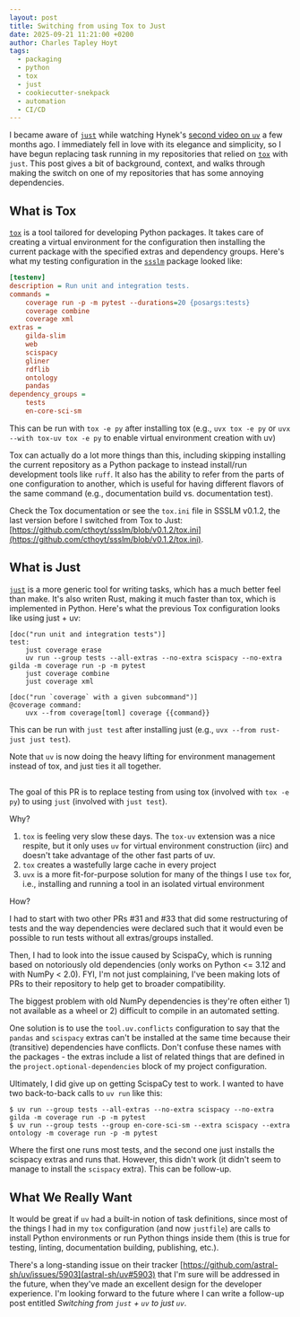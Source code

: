 ```yaml
---
layout: post
title: Switching from using Tox to Just
date: 2025-09-21 11:21:00 +0200
author: Charles Tapley Hoyt
tags:
  - packaging
  - python
  - tox
  - just
  - cookiecutter-snekpack
  - automation
  - CI/CD
---
```


I became aware of [`just`](https://github.com/casey/just) while watching Hynek's
[second video on `uv`](https://youtu.be/TiBIjouDGuI?si=dh3HFkXx_RThdsEq&t=741) a
few months ago. I immediately fell in love with its elegance and simplicity, so
I have begun replacing task running in my repositories that relied on
[`tox`](https://github.com/tox-dev/tox) with `just`. This post gives a bit of
background, context, and walks through making the switch on one of my
repositories that has some annoying dependencies.

## What is Tox

[`tox`](https://github.com/tox-dev/tox) is a tool tailored for developing Python
packages. It takes care of creating a virtual environment for the configuration
then installing the current package with the specified extras and dependency
groups. Here's what my testing configuration in the
[`ssslm`](https://github.com/cthoyt/ssslm/blob/129200609ad6dc9254112364c6ba96bc0b08a1c6/tox.ini#L33-L51)
package looked like:

```ini
[testenv]
description = Run unit and integration tests.
commands =
    coverage run -p -m pytest --durations=20 {posargs:tests}
    coverage combine
    coverage xml
extras =
    gilda-slim
    web
    scispacy
    gliner
    rdflib
    ontology
    pandas
dependency_groups =
    tests
    en-core-sci-sm
```

This can be run with `tox -e py` after installing tox (e.g., `uvx tox -e py` or
`uvx --with tox-uv tox -e py` to enable virtual environment creation with uv)

Tox can actually do a lot more things than this, including skipping installing
the current repository as a Python package to instead install/run development
tools like `ruff`. It also has the ability to refer from the parts of one
configuration to another, which is useful for having different flavors of the
same command (e.g., documentation build vs. documentation test).

Check the Tox documentation or see the `tox.ini` file in SSSLM v0.1.2, the last
version before I switched from Tox to Just:
[https://github.com/cthoyt/ssslm/blob/v0.1.2/tox.ini](https://github.com/cthoyt/ssslm/blob/v0.1.2/tox.ini).

## What is Just

[`just`](https://github.com/casey/just) is a more generic tool for writing
tasks, which has a much better feel than make. It's also writen Rust, making it
much faster than tox, which is implemented in Python. Here's what the previous
Tox configuration looks like using just + uv:

```justfile
[doc("run unit and integration tests")]
test:
    just coverage erase
    uv run --group tests --all-extras --no-extra scispacy --no-extra gilda -m coverage run -p -m pytest
    just coverage combine
    just coverage xml

[doc("run `coverage` with a given subcommand")]
@coverage command:
    uvx --from coverage[toml] coverage {{command}}
```

This can be run with `just test` after installing just (e.g.,
`uvx --from rust-just just test`).

Note that `uv` is now doing the heavy lifting for environment management instead
of tox, and just ties it all together.

##

The goal of this PR is to replace testing from using tox (involved with
`tox -e py`) to using `just` (involved with `just test`).

Why?

1. `tox` is feeling very slow these days. The `tox-uv` extension was a nice
   respite, but it only uses `uv` for virtual environment construction (iirc)
   and doesn't take advantage of the other fast parts of uv.
2. `tox` creates a wastefully large cache in every project
3. `uvx` is a more fit-for-purpose solution for many of the things I use `tox`
   for, i.e., installing and running a tool in an isolated virtual environment

How?

I had to start with two other PRs #31 and #33 that did some restructuring of
tests and the way dependencies were declared such that it would even be possible
to run tests without all extras/groups installed.

Then, I had to look into the issue caused by ScispaCy, which is running based on
notoriously old dependencies (only works on Python <= 3.12 and with NumPy <
2.0). FYI, I'm not just complaining, I've been making lots of PRs to their
repository to help get to broader compatibility.

The biggest problem with old NumPy dependencies is they're often either 1) not
available as a wheel or 2) difficult to compile in an automated setting.

One solution is to use the `tool.uv.conflicts` configuration to say that the
`pandas` and `scispacy` extras can't be installed at the same time because their
(transitive) dependencies have conflicts. Don't confuse these names with the
packages - the extras include a list of related things that are defined in the
`project.optional-dependencies` block of my project configuration.

Ultimately, I did give up on getting ScispaCy test to work. I wanted to have two
back-to-back calls to `uv run` like this:

```console
$ uv run --group tests --all-extras --no-extra scispacy --no-extra gilda -m coverage run -p -m pytest
$ uv run --group tests --group en-core-sci-sm --extra scispacy --extra ontology -m coverage run -p -m pytest
```

Where the first one runs most tests, and the second one just installs the
scispacy extras and runs that. However, this didn't work (it didn't seem to
manage to install the `scispacy` extra). This can be follow-up.

## What We Really Want

It would be great if `uv` had a built-in notion of task definitions, since most
of the things I had in my `tox` configuration (and now `justfile`) are calls to
install Python environments or run Python things inside them (this is true for
testing, linting, documentation building, publishing, etc.).

There's a long-standing issue on their tracker
[https://github.com/astral-sh/uv/issues/5903](astral-sh/uv#5903) that I'm sure
will be addressed in the future, when they've made an excellent design for the
developer experience. I'm looking forward to the future where I can write a
follow-up post entitled _Switching from `just` + `uv` to just `uv`_.
